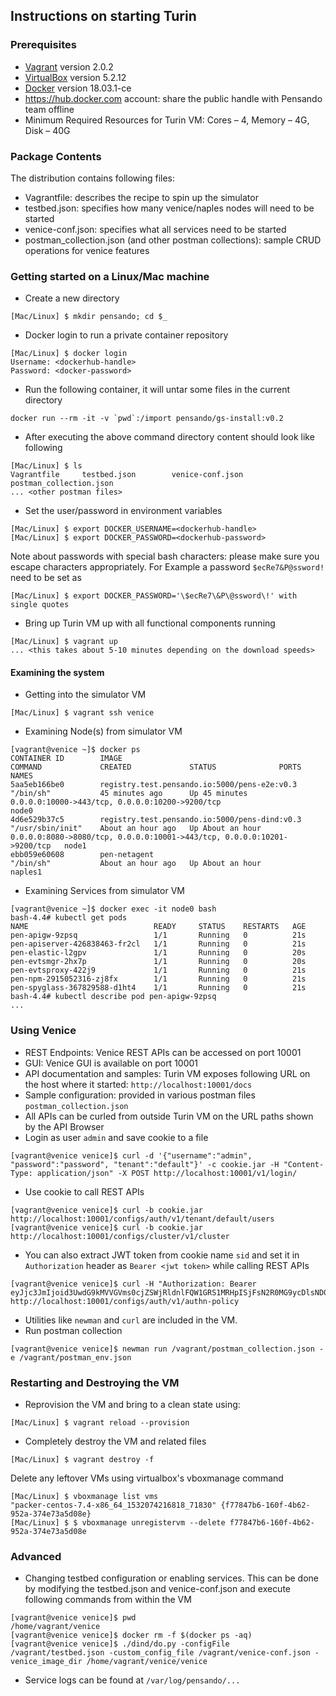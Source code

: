 
## Instructions on starting Turin

### Prerequisites
- [Vagrant](https://releases.hashicorp.com/vagrant/2.0.2/) version 2.0.2
- [VirtualBox](https://www.virtualbox.org/wiki/Download_Old_Builds_5_2) version 5.2.12
- [Docker](https://docs.docker.com/install/) version 18.03.1-ce
- https://hub.docker.com account: share the public handle with Pensando team offline
- Minimum Required Resources for Turin VM: Cores – 4, Memory – 4G, Disk – 40G

### Package Contents
The distribution contains following files:
- Vagrantfile: describes the recipe to spin up the simulator
- testbed.json: specifies how many venice/naples nodes will need to be started
- venice-conf.json: specifies what all services need to be started
- postman_collection.json (and other postman collections): sample CRUD operations for venice features

### Getting started on a Linux/Mac machine

- Create a new directory
```
[Mac/Linux] $ mkdir pensando; cd $_
```

- Docker login to run a private container repository
```
[Mac/Linux] $ docker login
Username: <dockerhub-handle>
Password: <docker-password>
```

- Run the following container, it will untar some files in the current directory
```
docker run --rm -it -v `pwd`:/import pensando/gs-install:v0.2
```

- After executing the above command directory content should look like following
```
[Mac/Linux] $ ls
Vagrantfile		testbed.json		venice-conf.json	postman_collection.json
... <other postman files>
```

- Set the user/password in environment variables
```
[Mac/Linux] $ export DOCKER_USERNAME=<dockerhub-handle>
[Mac/Linux] $ export DOCKER_PASSWORD=<dockerhub-password>
```
Note about passwords with special bash characters: please make sure you escape
characters appropriately. For Example a password `$ecRe7&P@ssword!` need to be set as
```
[Mac/Linux] $ export DOCKER_PASSWORD='\$ecRe7\&P\@ssword\!' with single quotes
```

- Bring up Turin VM up with all functional components running
```
[Mac/Linux] $ vagrant up
... <this takes about 5-10 minutes depending on the download speeds>
```

#### Examining the system
- Getting into the simulator VM
```
[Mac/Linux] $ vagrant ssh venice
```
- Examining Node(s) from simulator VM
```
[vagrant@venice ~]$ docker ps
CONTAINER ID        IMAGE                                           COMMAND             CREATED             STATUS              PORTS                                                                      NAMES
5aa5eb166be0        registry.test.pensando.io:5000/pens-e2e:v0.3    "/bin/sh"           45 minutes ago      Up 45 minutes       0.0.0.0:10000->443/tcp, 0.0.0.0:10200->9200/tcp                           node0
4d6e529b37c5        registry.test.pensando.io:5000/pens-dind:v0.3   "/usr/sbin/init"    About an hour ago   Up About an hour    0.0.0.0:8080->8080/tcp, 0.0.0.0:10001->443/tcp, 0.0.0.0:10201->9200/tcp   node1
ebb059e60608        pen-netagent                                    "/bin/sh"           About an hour ago   Up About an hour                                                                               naples1
```
- Examining Services from simulator VM
```
[vagrant@venice ~]$ docker exec -it node0 bash
bash-4.4# kubectl get pods
NAME                            READY     STATUS    RESTARTS   AGE
pen-apigw-9zpsq                 1/1       Running   0          21s
pen-apiserver-426838463-fr2cl   1/1       Running   0          21s
pen-elastic-l2gpv               1/1       Running   0          20s
pen-evtsmgr-2hx7p               1/1       Running   0          20s
pen-evtsproxy-422j9             1/1       Running   0          21s
pen-npm-2915052316-zj8fx        1/1       Running   0          21s
pen-spyglass-367829588-d1ht4    1/1       Running   0          21s
bash-4.4# kubectl describe pod pen-apigw-9zpsq
...
```

### Using Venice

- REST Endpoints: Venice REST APIs can be accessed on port 10001
- GUI: Venice GUI is available on port 10001 
- API documentation and samples: Turin VM exposes following URL on the host where it started: `http://localhost:10001/docs`
- Sample configuration: provided in various postman files `postman_collection.json`
- All APIs can be curled from outside Turin VM on the URL paths shown by the API Browser
- Login as user `admin` and save cookie to a file
```
[vagrant@venice venice]$ curl -d '{"username":"admin", "password":"password", "tenant":"default"}' -c cookie.jar -H "Content-Type: application/json" -X POST http://localhost:10001/v1/login/
```
- Use cookie to call  REST APIs
```
[vagrant@venice venice]$ curl -b cookie.jar http://localhost:10001/configs/auth/v1/tenant/default/users
[vagrant@venice venice]$ curl -b cookie.jar http://localhost:10001/configs/cluster/v1/cluster
```
- You can also extract JWT token from cookie name `sid` and set it in `Authorization` header as `Bearer <jwt token>` while calling REST APIs
```
[vagrant@venice venice]$ curl -H "Authorization: Bearer eyJjc3JmIjoid3UwdG9kMVVGVms0cjZSWjRldnlFQW1GRS1MRHpISjFsN2R0MG9ycDlsND0iLCJleHAiOjE1MzQ4MDA2NzksImlhdCI6MTUzNDI4MjI3OSwiaXNzIjoidmVuaWNlIiwicm9sZXMiOm51bGwsInN1YiI6ImFkbWluIiwidGVuYW50IjoiZGVmYXVsdCJ9.J00lcpOdWpTZjsnyufh5U4Sh5xpEA3EKIUBgKYHQX9juSHdg1m7larOy2BTpXYAzjVHEF2zVN_NpMzo3EETOLw" http://localhost:10001/configs/auth/v1/authn-policy
```
- Utilities like `newman` and `curl` are included in the VM.
- Run postman collection
```
[vagrant@venice venice]$ newman run /vagrant/postman_collection.json -e /vagrant/postman_env.json
```

### Restarting and Destroying the VM
- Reprovision the VM and bring to a clean state using:
```
[Mac/Linux] $ vagrant reload --provision
```
- Completely destroy the VM and related files
```
[Mac/Linux] $ vagrant destroy -f
```
Delete any leftover VMs using virtualbox's vboxmanage command
```
[Mac/Linux] $ vboxmanage list vms
"packer-centos-7.4-x86_64_1532074216818_71830" {f77847b6-160f-4b62-952a-374e73a5d08e}
[Mac/Linux] $ $ vboxmanage unregistervm --delete f77847b6-160f-4b62-952a-374e73a5d08e
```

### Advanced
- Changing testbed configuration or enabling services. This can be done by modifying the testbed.json and venice-conf.json and execute following commands from within the VM
```
[vagrant@venice venice]$ pwd
/home/vagrant/venice
[vagrant@venice venice]$ docker rm -f $(docker ps -aq)
[vagrant@venice venice]$ ./dind/do.py -configFile /vagrant/testbed.json -custom_config_file /vagrant/venice-conf.json -venice_image_dir /home/vagrant/venice/venice
```
- Service logs can be found at `/var/log/pensando/...`
